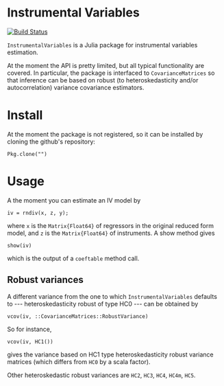 # Instrumental Variables

[![Build Status](https://travis-ci.org/gragusa/InstrumentalVariables.jl.svg?branch=master)](https://travis-ci.org/gragusa/InstrumentalVariables.jl)

`InstrumentalVariables` is a Julia package for instrumental variables estimation.

At the moment the API is pretty limited, but all typical functionality are covered. In particular, the package is interfaced to `CovarianceMatrices` so that inference can be based on robust (to heteroskedasticity and/or autocorrelation) variance covariance estimators.

# Install

At the moment the package is not registered, so it can be installed by cloning the github's repository:
```
Pkg.clone("")
```

# Usage

A the moment you can estimate an IV model by
```
iv = rndiv(x, z, y);
```
where `x` is the `Matrix{Float64}` of regressors in the original reduced form model, and `z` is the `Matrix{Float64}` of instruments. A show method gives
```
show(iv)
```
which is the output of a `coeftable` method call.

## Robust variances

A different variance from the one to which `InstrumentalVariables` defaults to --- heteroskedasticity robust of type HC0 --- can be obtained by
```
vcov(iv, ::CovarianceMatrices::RobustVariance)
```

So for instance,
```
vcov(iv, HC1())
```
gives the variance based on HC1 type heteroskedasticity robust variance matrices (which differs from `HC0` by a scala factor).

Other heteroskedastic robust variances are `HC2`, `HC3`, `HC4`, `HC4m`, `HC5`.
